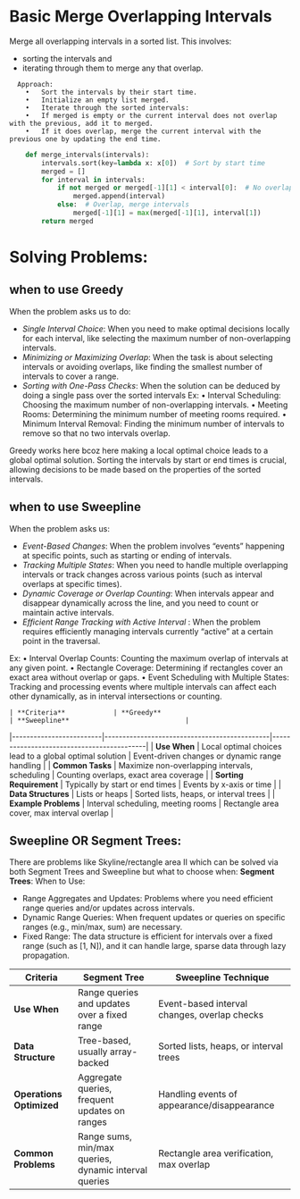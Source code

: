 # Basic Merge Overlapping Intervals
Merge all overlapping intervals in a sorted list.
This involves:
  - sorting the intervals and
  - iterating through them to merge any that overlap.

```text
  Approach:
	•	Sort the intervals by their start time.
	•	Initialize an empty list merged.
	•	Iterate through the sorted intervals:
	•	If merged is empty or the current interval does not overlap with the previous, add it to merged.
	•	If it does overlap, merge the current interval with the previous one by updating the end time.
```
```python
    def merge_intervals(intervals):
        intervals.sort(key=lambda x: x[0])  # Sort by start time
        merged = []
        for interval in intervals:
            if not merged or merged[-1][1] < interval[0]:  # No overlap
                merged.append(interval)
            else:  # Overlap, merge intervals
                merged[-1][1] = max(merged[-1][1], interval[1])
        return merged
```

# Solving Problems:
## when to use Greedy
When the problem asks us to do:
- *Single Interval Choice*: When you need to make optimal decisions locally for each interval, like selecting the maximum number of non-overlapping intervals.
- *Minimizing or Maximizing Overlap*: When the task is about selecting intervals or avoiding overlaps, like finding the smallest number of intervals to cover a range.
- *Sorting with One-Pass Checks*: When the solution can be deduced by doing a single pass over the sorted intervals
Ex:
  •	Interval Scheduling: Choosing the maximum number of non-overlapping intervals.
	•	Meeting Rooms: Determining the minimum number of meeting rooms required.
	•	Minimum Interval Removal: Finding the minimum number of intervals to remove so that no two intervals overlap.

Greedy works here bcoz here making a local optimal choice leads to a global optimal solution.
Sorting the intervals by start or end times is crucial, allowing decisions to be made based on the properties of the sorted intervals.

## when to use Sweepline
When the problem asks us:
- *Event-Based Changes*: When the problem involves “events” happening at specific points, such as starting or ending of intervals.
- *Tracking Multiple States*: When you need to handle multiple overlapping intervals or track changes across various points (such as interval overlaps at specific times).
- *Dynamic Coverage or Overlap Counting*: When intervals appear and disappear dynamically across the line, and you need to count or maintain active intervals.
- *Efficient Range Tracking with Active Interval* : When the problem requires efficiently managing intervals currently “active” at a certain point in the traversal.

Ex:
  •	Interval Overlap Counts: Counting the maximum overlap of intervals at any given point.
	•	Rectangle Coverage: Determining if rectangles cover an exact area without overlap or gaps.
	•	Event Scheduling with Multiple States: Tracking and processing events where multiple intervals can affect each other dynamically, as in interval intersections or counting.

	| **Criteria**            | **Greedy**                                   | **Sweepline**                             |
|-------------------------|----------------------------------------------|-------------------------------------------|
| **Use When**            | Local optimal choices lead to a global optimal solution | Event-driven changes or dynamic range handling |
| **Common Tasks**        | Maximize non-overlapping intervals, scheduling | Counting overlaps, exact area coverage   |
| **Sorting Requirement** | Typically by start or end times              | Events by x-axis or time                  |
| **Data Structures**     | Lists or heaps                               | Sorted lists, heaps, or interval trees    |
| **Example Problems**    | Interval scheduling, meeting rooms           | Rectangle area cover, max interval overlap |


## Sweepline OR Segment Trees:

There are problems like Skyline/rectangle area II which can be solved via both Segment Trees and Sweepline but what to choose when:
**Segment Trees**:
When to Use:
- Range Aggregates and Updates: Problems where you need efficient range queries and/or updates across intervals.
- Dynamic Range Queries: When frequent updates or queries on specific ranges (e.g., min/max, sum) are necessary.
- Fixed Range: The data structure is efficient for intervals over a fixed range (such as [1, N]), and it can handle large, sparse data through lazy propagation.

| **Criteria**                 | **Segment Tree**                               | **Sweepline Technique**                      |
|------------------------------|-----------------------------------------------|---------------------------------------------|
| **Use When**                 | Range queries and updates over a fixed range   | Event-based interval changes, overlap checks |
| **Data Structure**           | Tree-based, usually array-backed              | Sorted lists, heaps, or interval trees       |
| **Operations Optimized**     | Aggregate queries, frequent updates on ranges | Handling events of appearance/disappearance |
| **Common Problems**          | Range sums, min/max queries, dynamic interval queries | Rectangle area verification, max overlap |
